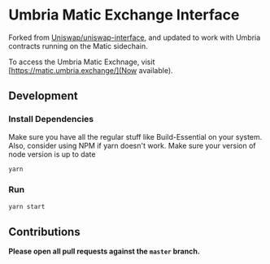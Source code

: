 # Umbria Matic Exchange Interface

Forked from [Uniswap/uniswap-interface](https://github.com/Uniswap/uniswap-interface), and updated to work with Umbria contracts running on the Matic sidechain.

To access the Umbria Matic Exchnage, visit [https://matic.umbria.exchange/](Now available).

## Development

### Install Dependencies

Make sure you have all the regular stuff like Build-Essential on your system. Also, consider using NPM if yarn doesn't work. Make sure your version of node version is up to date 

```bash
yarn
```

### Run

```bash
yarn start
```

## Contributions

**Please open all pull requests against the `master` branch.** 
